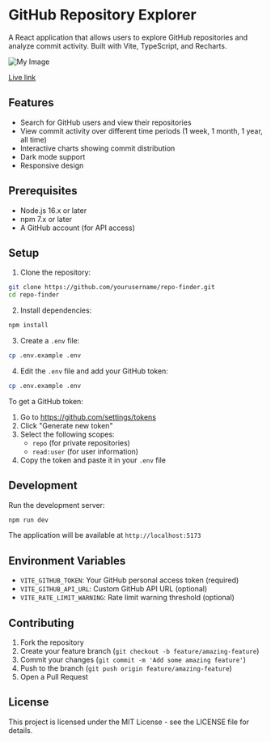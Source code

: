 # GitHub Repository Explorer

A React application that allows users to explore GitHub repositories and analyze commit activity. Built with Vite, TypeScript, and Recharts.

![My Image](https://drive.google.com/uc?export=view&id=1qY55uIzLbRmGv9Ertt8moiaBq3zOgDjw)


[Live link](https://elegant-blini-81680b.netlify.app/)


## Features

- Search for GitHub users and view their repositories
- View commit activity over different time periods (1 week, 1 month, 1 year, all time)
- Interactive charts showing commit distribution
- Dark mode support
- Responsive design

## Prerequisites

- Node.js 16.x or later
- npm 7.x or later
- A GitHub account (for API access)

## Setup

1. Clone the repository:
```bash
git clone https://github.com/yourusername/repo-finder.git
cd repo-finder
```

2. Install dependencies:
```bash
npm install
```

3. Create a `.env` file:
```bash
cp .env.example .env
```

4. Edit the `.env` file and add your GitHub token:
```bash
cp .env.example .env
```

To get a GitHub token:
1. Go to https://github.com/settings/tokens
2. Click "Generate new token"
3. Select the following scopes:
   - `repo` (for private repositories)
   - `read:user` (for user information)
4. Copy the token and paste it in your `.env` file

## Development

Run the development server:
```bash
npm run dev
```

The application will be available at `http://localhost:5173`

## Environment Variables

- `VITE_GITHUB_TOKEN`: Your GitHub personal access token (required)
- `VITE_GITHUB_API_URL`: Custom GitHub API URL (optional)
- `VITE_RATE_LIMIT_WARNING`: Rate limit warning threshold (optional)

## Contributing

1. Fork the repository
2. Create your feature branch (`git checkout -b feature/amazing-feature`)
3. Commit your changes (`git commit -m 'Add some amazing feature'`)
4. Push to the branch (`git push origin feature/amazing-feature`)
5. Open a Pull Request

## License

This project is licensed under the MIT License - see the LICENSE file for details.
